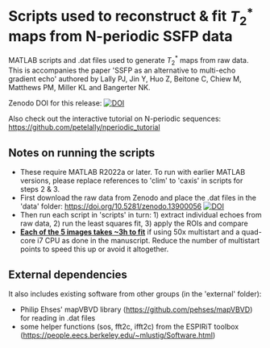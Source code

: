 # Scripts used to reconstruct & fit $T_2^*$ maps from N-periodic SSFP data
MATLAB scripts and .dat files used to generate $T_2^*$ maps from raw data.
This is accompanies the paper 'SSFP as an alternative to multi-echo gradient echo' authored by Lally PJ, Jin Y, Huo Z, Beitone C, Chiew M, Matthews PM, Miller KL and Bangerter NK.

Zenodo DOI for this release: [![DOI](https://zenodo.org/badge/869096073.svg)](https://doi.org/10.5281/zenodo.13902686)


Also check out the interactive tutorial on N-periodic sequences: https://github.com/petelally/nperiodic_tutorial


## Notes on running the scripts
- These require MATLAB R2022a or later. To run with earlier MATLAB versions, please replace references to 'clim' to 'caxis' in scripts for steps 2 & 3.
- First download the raw data from Zenodo and place the .dat files in the 'data' folder: https://doi.org/10.5281/zenodo.13900056 
[![DOI](https://zenodo.org/badge/DOI/10.5281/zenodo.13900056.svg)](https://doi.org/10.5281/zenodo.13900056)
- Then run each script in 'scripts' in turn: 1) extract individual echoes from raw data, 2) run the least squares fit, 3) apply the ROIs and compare
- **<ins>Each of the 5 images takes ~3h to fit</ins>** if using 50x multistart and a quad-core i7 CPU as done in the manuscript. Reduce the number of multistart points to speed this up or avoid it altogether.

## External dependencies
It also includes existing software from other groups (in the 'external' folder): 
- Philip Ehses' mapVBVD library (https://github.com/pehses/mapVBVD) for reading in .dat files
- some helper functions (sos, fft2c, ifft2c) from the ESPIRiT toolbox (https://people.eecs.berkeley.edu/~mlustig/Software.html)

